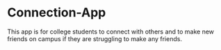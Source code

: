 # Connection-App
This app is for college students to connect with others and to make new friends on campus if they are struggling to make any friends.
